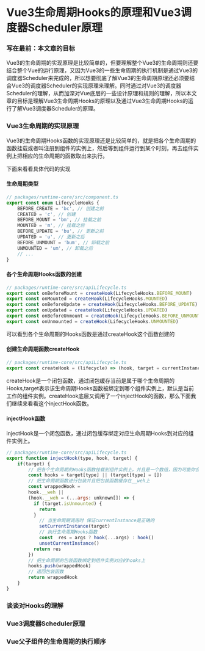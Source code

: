 # Vue3生命周期Hooks的原理和Vue3调度器Scheduler原理 
### 写在最前：本文章的目标
Vue3的生命周期的实现原理是比较简单的，但要理解整个Vue3的生命周期则还要结合整个Vue的运行原理，又因为Vue3的一些生命周期的执行机制是通过Vue3的调度器Scheduler来完成的，所以想要彻底了解Vue3的生命周期原理还必须要结合Vue3的调度器Scheduler的实现原理来理解。同时通过对Vue3的调度器Scheduler的理解，从而加深对Vue底层的一些设计原理和规则的理解，所以本文章的目标是理解Vue3生命周期Hooks的原理以及通过Vue3生命周期Hooks的运行了解Vue3调度器Scheduler的原理。

### Vue3生命周期的实现原理
Vue3的生命周期Hooks函数的实现原理还是比较简单的，就是把各个生命周期的函数挂载或者叫注册到组件的实例上，然后等到组件运行到某个时刻，再去组件实例上把相应的生命周期的函数取出来执行。

下面来看看具体代码的实现

#### 生命周期类型

```javascript
// packages/runtime-core/src/component.ts
export const enum LifecycleHooks {
    BEFORE_CREATE = 'bc', // 创建之前
    CREATED = 'c', // 创建
    BEFORE_MOUNT = 'bm', // 挂载之前
    MOUNTED = 'm', // 挂载之后
    BEFORE_UPDATE = 'bu', // 更新之前
    UPDATED = 'u', // 更新之后
    BEFORE_UNMOUNT = 'bum', // 卸载之前
    UNMOUNTED = 'um', // 卸载之后
	// ...
}
```

#### 各个生命周期Hooks函数的创建

```javascript
// packages/runtime-core/src/apiLifecycle.ts
export const onBeforeMount = createHook(LifecycleHooks.BEFORE_MOUNT)
export const onMounted = createHook(LifecycleHooks.MOUNTED)
export const onBeforeUpdate = createHook(LifecycleHooks.BEFORE_UPDATE)
export const onUpdated = createHook(LifecycleHooks.UPDATED)
export const onBeforeUnmount = createHook(LifecycleHooks.BEFORE_UNMOUNT)
export const onUnmounted = createHook(LifecycleHooks.UNMOUNTED)
```

可以看到各个生命周期的Hooks函数是通过createHook这个函数创建的

#### 创建生命周期函数createHook

```javascript
// packages/runtime-core/src/apiLifecycle.ts
export const createHook = (lifecycle) => (hook, target = currentInstance) => injectHook(lifecycle, hook, target)
```

createHook是一个闭包函数，通过闭包缓存当前是属于哪个生命周期的Hooks,target表示该生命周期Hooks函数被绑定到哪个组件实例上，默认是当前工作的组件实例。createHook底层又调用了一个injectHook的函数，那么下面我们继续来看看这个injectHook函数。

#### injectHook函数

injectHook是一个闭包函数，通过闭包缓存绑定对应生命周期Hooks到对应的组件实例上。

```javascript
// packages/runtime-core/src/apiLifecycle.ts
export function injectHook(type, hook, target) {
    if(target) {
        // 把各个生命周期的Hooks函数挂载到组件实例上，并且是一个数组，因为可能你会多次调用同一个组件的同一个生命周期函数
        const hooks = target[type] || (target[type] = [])
        // 把生命周期函数进行包装并且把包装函数缓存在__weh上
        const wrappedHook =
        hook.__weh ||
        (hook.__weh = (...args: unknown[]) => {
          if (target.isUnmounted) {
            return
          }
            // 当生命周期调用时 保证currentInstance是正确的
            setCurrentInstance(target)
            // 执行生命周期Hooks函数
            const  res = args ? hook(...args) : hook()
            unsetCurrentInstance()
          return res
        })
        // 把生命周期的包装函数绑定到组件实例对应的hooks上
        hooks.push(wrappedHook)
        // 返回包装函数
        return wrappedHook
    }
}
```



### 谈谈对Hooks的理解


### Vue3调度器Scheduler原理 


### Vue父子组件的生命周期的执行顺序


